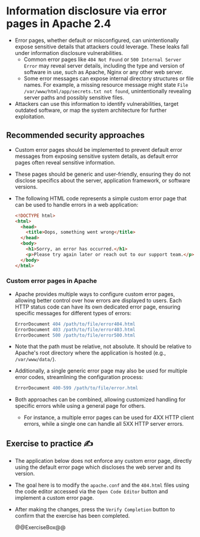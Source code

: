 # Information disclosure via error pages in Apache 2.4

* Error pages, whether default or misconfigured, can unintentionally expose sensitive details that attackers could leverage. These leaks fall under information disclosure vulnerabilities.
  * Common error pages like `404 Not Found` or `500 Internal Server Error` may reveal server details, including the type and version of software in use, such as Apache, Nginx or any other web server.
  * Some error messages can expose internal directory structures or file names. For example, a missing resource message might state `File /var/www/html/app/secrets.txt not found`, unintentionally revealing server paths and possibly sensitive files.
* Attackers can use this information to identify vulnerabilities, target outdated software, or map the system architecture for further exploitation.

## Recommended security approaches

* Custom error pages should be implemented to prevent default error messages from exposing sensitive system details, as default error pages often reveal sensitive information.
* These pages should be generic and user-friendly, ensuring they do not disclose specifics about the server, application framework, or software versions.
* The following HTML code represents a simple custom error page that can be used to handle errors in a web application:

  ```html
  <!DOCTYPE html>
  <html>
    <head>
      <title>Oops, something went wrong</title>
    </head>
    <body>
      <h1>Sorry, an error has occurred.</h1>
      <p>Please try again later or reach out to our support team.</p>
    </body>
  </html>
  ```

### Custom error pages in Apache

* Apache provides multiple ways to configure custom error pages, allowing better control over how errors are displayed to users. Each HTTP status code can have its own dedicated error page, ensuring specific messages for different types of errors:

  ```apache
  ErrorDocument 404 /path/to/file/error404.html
  ErrorDocument 403 /path/to/file/error403.html
  ErrorDocument 500 /path/to/file/error500.html
  ```

* Note that the path must be relative, not absolute. It should be relative to Apache's root directory where the application is hosted (e.g., `/var/www/data/`).
* Additionally, a single generic error page may also be used for multiple error codes, streamlining the configuration process:

  ```apache
  ErrorDocument 400-599 /path/to/file/error.html
  ```

* Both approaches can be combined, allowing customized handling for specific errors while using a general page for others.
  * For instance, a multiple error pages can be used for 4XX HTTP client errors, while a single one can handle all 5XX HTTP server errors.

## Exercise to practice :writing_hand:

* The application below does not enforce any custom error page, directly using the default error page which discloses the web server and its version.
* The goal here is to modify the `apache.conf` and the `404.html` files using the code editor accessed via the `Open Code Editor` button and implement a custom error page.
* After making the changes, press the `Verify Completion` button to confirm that the exercise has been completed.

  @@ExerciseBox@@
